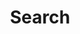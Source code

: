 ---
title: Search
tags: ["search", "find", "magnifying", "zoom", "lookup", "query", "hunt"]
icon: search
svg: '<svg xmlns="http://www.w3.org/2000/svg" width="24" height="24" fill="none" viewBox="0 0 24 24" stroke-width="1.5" stroke-linecap="round" stroke-linejoin="round" stroke="currentColor"><path d="m16.893 16.92 3.08 3.08m-.889-8.419c0 4.187-3.383 7.581-7.556 7.581-4.172 0-7.555-3.394-7.555-7.58C3.973 7.393 7.356 4 11.528 4c4.173 0 7.556 3.394 7.556 7.581Z"/></svg>'
---
